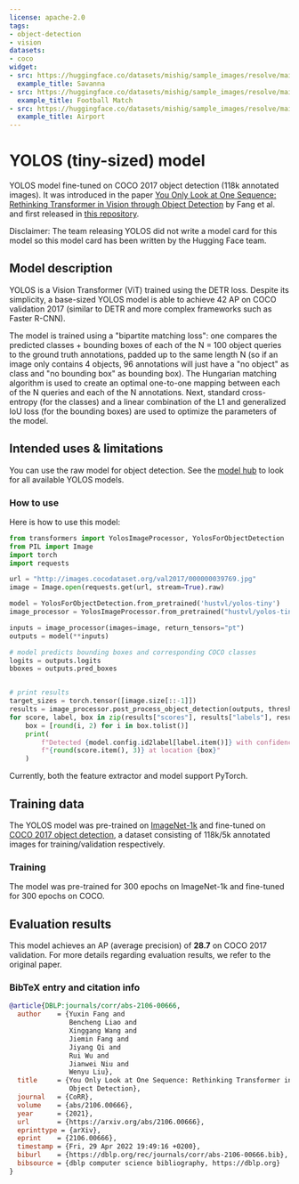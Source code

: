 ```yaml
---
license: apache-2.0
tags:
- object-detection
- vision
datasets:
- coco
widget:
- src: https://huggingface.co/datasets/mishig/sample_images/resolve/main/savanna.jpg
  example_title: Savanna
- src: https://huggingface.co/datasets/mishig/sample_images/resolve/main/football-match.jpg
  example_title: Football Match
- src: https://huggingface.co/datasets/mishig/sample_images/resolve/main/airport.jpg
  example_title: Airport
---
```


# YOLOS (tiny-sized) model

YOLOS model fine-tuned on COCO 2017 object detection (118k annotated images). It was introduced in the paper [You Only Look at One Sequence: Rethinking Transformer in Vision through Object Detection](https://arxiv.org/abs/2106.00666) by Fang et al. and first released in [this repository](https://github.com/hustvl/YOLOS). 

Disclaimer: The team releasing YOLOS did not write a model card for this model so this model card has been written by the Hugging Face team.

## Model description

YOLOS is a Vision Transformer (ViT) trained using the DETR loss. Despite its simplicity, a base-sized YOLOS model is able to achieve 42 AP on COCO validation 2017 (similar to DETR and more complex frameworks such as Faster R-CNN).

The model is trained using a "bipartite matching loss": one compares the predicted classes + bounding boxes of each of the N = 100 object queries to the ground truth annotations, padded up to the same length N (so if an image only contains 4 objects, 96 annotations will just have a "no object" as class and "no bounding box" as bounding box). The Hungarian matching algorithm is used to create an optimal one-to-one mapping between each of the N queries and each of the N annotations. Next, standard cross-entropy (for the classes) and a linear combination of the L1 and generalized IoU loss (for the bounding boxes) are used to optimize the parameters of the model.

## Intended uses & limitations

You can use the raw model for object detection. See the [model hub](https://huggingface.co/models?search=hustvl/yolos) to look for all available YOLOS models.

### How to use

Here is how to use this model:

```python
from transformers import YolosImageProcessor, YolosForObjectDetection
from PIL import Image
import torch
import requests

url = "http://images.cocodataset.org/val2017/000000039769.jpg"
image = Image.open(requests.get(url, stream=True).raw)

model = YolosForObjectDetection.from_pretrained('hustvl/yolos-tiny')
image_processor = YolosImageProcessor.from_pretrained("hustvl/yolos-tiny")

inputs = image_processor(images=image, return_tensors="pt")
outputs = model(**inputs)

# model predicts bounding boxes and corresponding COCO classes
logits = outputs.logits
bboxes = outputs.pred_boxes


# print results
target_sizes = torch.tensor([image.size[::-1]])
results = image_processor.post_process_object_detection(outputs, threshold=0.9, target_sizes=target_sizes)[0]
for score, label, box in zip(results["scores"], results["labels"], results["boxes"]):
    box = [round(i, 2) for i in box.tolist()]
    print(
        f"Detected {model.config.id2label[label.item()]} with confidence "
        f"{round(score.item(), 3)} at location {box}"
    )
```

Currently, both the feature extractor and model support PyTorch. 

## Training data

The YOLOS model was pre-trained on [ImageNet-1k](https://huggingface.co/datasets/imagenet2012) and fine-tuned on [COCO 2017 object detection](https://cocodataset.org/#download), a dataset consisting of 118k/5k annotated images for training/validation respectively. 

### Training

The model was pre-trained for 300 epochs on ImageNet-1k and fine-tuned for 300 epochs on COCO.

## Evaluation results

This model achieves an AP (average precision) of **28.7** on COCO 2017 validation. For more details regarding evaluation results, we refer to the original paper.

### BibTeX entry and citation info

```bibtex
@article{DBLP:journals/corr/abs-2106-00666,
  author    = {Yuxin Fang and
               Bencheng Liao and
               Xinggang Wang and
               Jiemin Fang and
               Jiyang Qi and
               Rui Wu and
               Jianwei Niu and
               Wenyu Liu},
  title     = {You Only Look at One Sequence: Rethinking Transformer in Vision through
               Object Detection},
  journal   = {CoRR},
  volume    = {abs/2106.00666},
  year      = {2021},
  url       = {https://arxiv.org/abs/2106.00666},
  eprinttype = {arXiv},
  eprint    = {2106.00666},
  timestamp = {Fri, 29 Apr 2022 19:49:16 +0200},
  biburl    = {https://dblp.org/rec/journals/corr/abs-2106-00666.bib},
  bibsource = {dblp computer science bibliography, https://dblp.org}
}
```